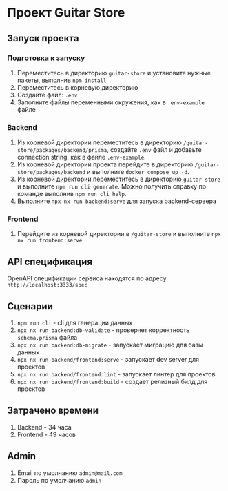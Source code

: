 # Проект Guitar Store

## Запуск проекта

### Подготовка к запуску

1. Переместитесь в директорию `guitar-store` и установите нужные пакеты, выполнив `npm install`
2. Переместитесь в корневую директорию
3. Создайте файл: `.env`
4. Заполните файлы переменными окружения, как в `.env-example` файле

### Backend

1. Из корневой директории переместитесь в директорию `/guitar-store/packages/backend/prisma`, создайте `.env` файл и добавьте connection string, как в файле `.env-example`.
2. Из корневой директории проекта перейдите в директорию `/guitar-store/packages/backend` и выполните `docker compose up -d`.
3. Из корневой директории переместитесь в директорию `guitar-store` и выполните `npm run cli generate`. Можно получить справку по команде выполнив `npm run cli help`.
4. Выполните `npx nx run backend:serve` для запуска backend-сервера

### Frontend

1. Перейдите из корневой директории в `/guitar-store` и выполните `npx nx run frontend:serve`

## API спецификация

OpenAPI спецификации сервиса находятся по адресу `http://localhost:3333/spec`

## Сценарии

1. `npm run cli` - cli для генерации данных
2. `npx nx run backend:db-validate` - проверяет корректность `schema.prisma` файла
3. `npx nx run backend:db-migrate` - запускает миграцию для базы данных
4. `npx nx run backend/frontend:serve` - запускает dev server для проектов
5. `npx nx run backend/frontend:lint` - запускает линтер для проектов
6. `npx nx run backend/frontend:build` - создает релизный билд для проектов

## Затрачено времени

1. Backend - 34 часа
2. Frontend - 49 часов

## Admin
1. Email по умолчанию `admin@mail.com`
2. Пароль по умолчанию `admin`